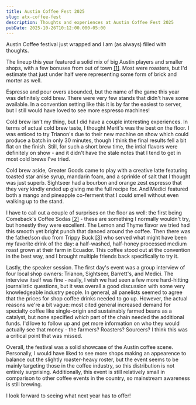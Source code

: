 ```yaml
---
title: Austin Coffee Fest 2025
slug: atx-coffee-fest
description: Thoughts and experiences at Austin Coffee Fest 2025
pubDate: 2025-10-26T10:12:00.000-05:00
---
```


Austin Coffee festival just wrapped and I am (as always) filled with thoughts.

The lineup this year featured a solid mix of big Austin players and smaller shops, with a few bonuses from out of town [[1]](https://www.austincoffeefestival.com/roasters). Most were roasters, but I'd estimate that just under half were representing some form of brick and morter as well.

Espresso and pour overs abounded, but the name of the game this year was definitely cold brew. There were very few stands that didn't have some available. In a convention setting like this it is by far the easiest to server, but I still would have loved to see more espresso machines!

Cold brew isn't my thing, but I did have a couple interesting experiences. In terms of actual cold brew taste, I thought Merit's was the best on the floor. I was enticed to try Trianon's due to their new machine on show which could produce a batch in only 30 minutes, though I think the final results fell a bit flat on the finish. Still, for such a short brew time, the intial flavors were definitely on show - and it didn't have the stale notes that I tend to get in most cold brews I've tried.

Cold brew aside, Greater Goods came to play with a creative latte featuring toasted star anise syrup, mandarin foam, and a sprinkle of salt that I thought was just superb. Sightseer had a bourbon and orange zest espresso that they very kindly ended up giving me the full recipe for. And Medici featured both a mango and pineapple co-ferment that I could smell without even walking up to the stand.

I have to call out a couple of surprises on the floor as well: the first being Comeback's Coffee Sodas [[2]](https://comebackbev.com/collections) - these are something I normally wouldn't try, but honestly they were excellent. The Lemon and Thyme flavor we tried had this smooth yet bright punch that danced around the coffee. Then there was the father/son duo from Trippy Buck [[3]](https://trippybuckcoffee.square.site) who served what might have been my favorite drink of the day: a half-washed, half-honey processed medium roast grown at their farm in Ecuador. This coffee stood out at the convention in the best way, and I brought multiple friends back specifically to try it.

Lastly, the speaker session. The first day's event was a group interview of four local shop owners: Trianon, Sightseer, Barrett's, and Medici. The interview itself was fine - really, I wish we had seen a few more hard-hitting journalistic questions, but it was overall a good discussion with some very knowledgeable industry people. In general, all panelists seemed to agree that the prices for shop coffee drinks needed to go up. However, the actual reasons we're a bit vague: most cited general increased demand for specialty coffee like single-origin and sustainably farmed beans as a catalyst, but none specified _which_ part of the chain needed the additional funds. I'd love to follow up and get more information on who they would actually see that money - the farmers? Roasters? Sourcers? I think this was a critical point that was missed.

Overall, the festival was a solid showcase of the Austin coffee scene. Personally, I would have liked to see more shops making an appearence to balance out the slightly roaster-heavy roster, but the event seems to be mainly targeting those in the coffee industry, so this distribution is not entirely surprising. Additionally, this event is still relatively small in comparison to other coffee events in the country, so mainstream awareness is still brewing.

I look forward to seeing what next year has to offer!
